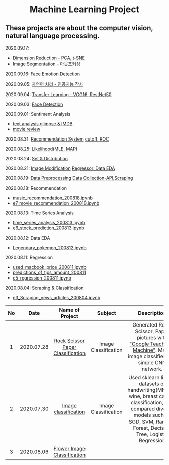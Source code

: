 # <p align="center"> Machine Learning Project </p>

## These projects are about the computer vision, natural language processing.

2020.09.17: 
- [Dimension Reduction - PCA, t-SNE](https://github.com/yooonjiwon/Aiffel/blob/master/practice/dimension_reduction_200917.ipynb)
- [Image Segmentation - 아웃포커싱](https://github.com/yooonjiwon/Aiffel/blob/master/exploration/e14_image_segmentation_200917.ipynb)

2020.09.16: [Face Emotion Detection](https://github.com/yooonjiwon/Aiffel/tree/master/exploration/e12_face2emoji)

2020.09.05: [자연어 처리 - 인공지능 작사](https://github.com/yooonjiwon/Aiffel/blob/master/exploration/e11_songwriter_200908.ipynb)

2020.09.04: [Transfer Learning - VGG16, RestNet50](https://github.com/yooonjiwon/Aiffel/blob/master/practice/vgg16_resnet50_200904.ipynb)

2020.09.03: [Face Detection](https://github.com/yooonjiwon/Aiffel/blob/master/exploration/e10_sticker_200903.ipynb)

2020.09.01: Sentiment Analysis
- [text analysis glimpse & IMDB](https://github.com/yooonjiwon/Aiffel/blob/master/practice/Sentimental_analysis_200901.ipynb)
- [movie review](https://github.com/yooonjiwon/Aiffel/blob/master/exploration/e9_movie_review_sentiment_200901.ipynb)

2020.08.31: 
[Recommendation System](https://github.com/yooonjiwon/Aiffel/blob/master/practice/recomm_system_200831.ipynb)
[cutoff, ROC](https://github.com/yooonjiwon/Aiffel/blob/master/practice/ROC_200831.ipynb)

2020.08.25: [Likelihood(MLE, MAP)](https://github.com/yooonjiwon/Aiffel/blob/master/practice/Likelihood_200825.ipynb)

2020.08.24: [Set & Distribution](https://github.com/yooonjiwon/Aiffel/blob/master/practice/Probability_200824.ipynb)


2020.08.21: 
[Image Modification](https://github.com/yooonjiwon/Aiffel/blob/master/practice/image_modification_200821.ipynb)
[Regressor, Data EDA](https://github.com/yooonjiwon/Aiffel/blob/master/exploration/e8_house_prediction_200820.ipynb)


2020.08.19: 
[Data Preprocessing](https://github.com/yooonjiwon/Aiffel/blob/master/practice/trade_preprocessing_200819.ipynb)
[Data Collection-API,Scraping](https://github.com/yooonjiwon/Aiffel/blob/master/practice/collecting_data_200819.ipynb)


2020.08.18: Recommendation
- [music_recommendation_200818.ipynb](https://github.com/yooonjiwon/Aiffel/blob/master/practice/music_recommendation_200818.ipynb)
- [e7_movie_recommendation_200818.ipynb](https://github.com/yooonjiwon/Aiffel/blob/master/exploration/e7_movie_recommendation_200818.ipynb)


2020.08.13: Time Series Analysis
- [time_series_analysis_200813.ipynb](https://github.com/yooonjiwon/Aiffel/blob/master/practice/time_series_analysis_200813.ipynb)
- [e6_stock_prediction_200813.ipynb](https://github.com/yooonjiwon/Aiffel/blob/master/exploration/e6_stock_prediction_200813.ipynb)


2020.08.12: Data EDA
- [Legendary_pokemon_200812.ipynb](https://github.com/yooonjiwon/Aiffel/blob/master/practice/Legendary_pokemon_200812.ipynb)


2020.08.11: Regression
- [used_macbook_price_200811.ipynb](https://github.com/yooonjiwon/Aiffel/blob/master/practice/used_macbook_price_200811.ipynb)
- [predictions_of_tips_amount_200811](https://github.com/yooonjiwon/Aiffel/blob/master/practice/predictions_of_tips_amount_200811.ipynb)
- [e5_regression_200811.ipynb](https://github.com/yooonjiwon/Aiffel/blob/master/exploration/e5_regression_200811.ipynb)




2020.08.04: Scraping & Classification
- [e3_Scraping_news_articles_200804.ipynb](https://github.com/yooonjiwon/Aiffel/blob/master/exploration/e3_Scraping_news_articles_200804.ipynb) 



|No	|Date	| Name of Project	| Subject	| Description	|
| :---: | :---:	| :---:	| :---:	| :---:	|
|1	|2020.07.28	|[Rock Scissor Paper Classification](https://github.com/yooonjiwon/Aiffel/blob/master/exploration/e1_Rock_Scissor_Paper_200728.ipynb) | Image Classification | Generated Rock, Scissor, Paper pictures with ["Google Teachable Machine"](https://teachablemachine.withgoogle.com/). Made image classifier with simple CNN network. |
|2	|2020.07.30	|[Image classification](https://github.com/yooonjiwon/Aiffel/blob/master/exploration/e2_Image_classification_200730.ipynb) | Image Classification | Used sklearn library datasets of handwriting(MNIST), wine, breast cancer classification, and compared diverse models such as SGD, SVM, Random Forest, Decision Tree, Logistic Regression |
|3	|2020.08.06	|[Flower Image Classification](https://github.com/yooonjiwon/Aiffel/blob/master/exploration/e4_flower_image_classification_200806.ipynb)




